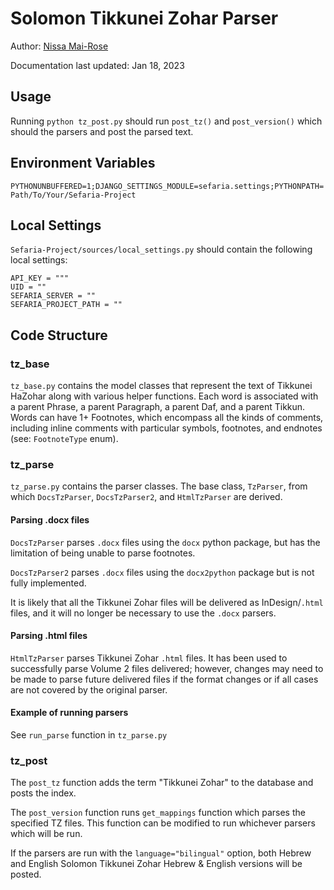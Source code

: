 # Solomon Tikkunei Zohar Parser

Author: [Nissa Mai-Rose](https://github.com/nissamai)

Documentation last updated: Jan 18, 2023

## Usage

Running `python tz_post.py` should run `post_tz()` and `post_version()` which should the parsers and post the parsed
text.

## Environment Variables
`PYTHONUNBUFFERED=1;DJANGO_SETTINGS_MODULE=sefaria.settings;PYTHONPATH=Path/To/Your/Sefaria-Project`

## Local Settings
`Sefaria-Project/sources/local_settings.py` should contain the following local settings:

```
API_KEY = """
UID = ""
SEFARIA_SERVER = ""
SEFARIA_PROJECT_PATH = ""
```


## Code Structure

### tz_base

`tz_base.py` contains the model classes that represent the text of Tikkunei HaZohar
along with various helper functions. Each word is associated with a parent Phrase,
a parent Paragraph, a parent Daf, and a parent Tikkun. Words can have 1+ Footnotes, which
encompass all the kinds of comments, including inline comments with particular symbols,
footnotes, and endnotes (see: `FootnoteType` enum).


### tz_parse

`tz_parse.py` contains the parser classes. The base class, `TzParser`, from which `DocsTzParser`,
`DocsTzParser2`, and `HtmlTzParser` are derived.


#### Parsing .docx files 

`DocsTzParser` parses `.docx` files using the `docx` python package, but has the limitation of
being unable to parse footnotes.

`DocsTzParser2` parses `.docx` files using the `docx2python` package but is not fully implemented.

It is likely that all the Tikkunei Zohar files will be delivered as InDesign/`.html` files, and it
will no longer be necessary to use the `.docx` parsers.


#### Parsing .html files

`HtmlTzParser` parses Tikkunei Zohar `.html` files. It has been used to successfully parse Volume 2
files delivered; however, changes may need to be made to parse future delivered files if the format
changes or if all cases are not covered by the original parser.


#### Example of running parsers
See `run_parse` function in `tz_parse.py`


### tz_post

The `post_tz` function adds the term "Tikkunei Zohar" to the database and posts the index.

The `post_version` function runs `get_mappings` function which parses the specified TZ files.
This function can be modified to run whichever parsers which will be run.

If the parsers are run with the `language="bilingual"` option, both Hebrew and English
Solomon Tikkunei Zohar Hebrew & English versions will be posted.